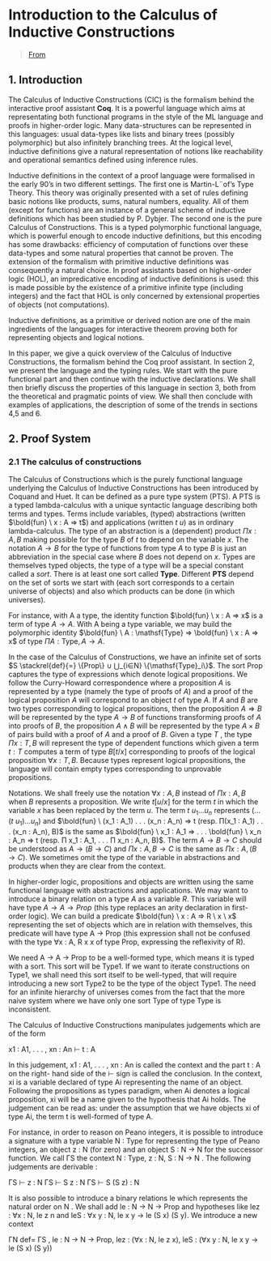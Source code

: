 # Introduction to the Calculus of Inductive Constructions

> [From](https://inria.hal.science/hal-01094195/document)

## 1. Introduction

The Calculus of Inductive Constructions (CIC) is the formalism behind the interactive proof assistant __Coq__.
It is a powerful language which aims at representating both functional programs in the style of the ML language and proofs in higher-order logic.
Many data-structures can be represented in this languages: usual data-types like lists and binary trees (possibly polymorphic) but also infinitely branching trees.
At the logical level, inductive definitions give a natural representation of notions like reachability and operational semantics defined using inference rules.

Inductive definitions in the context of a proof language were formalised in the early 90’s in two different settings.
The first one is Martin-L¨of’s Type Theory.
This theory was originally presented with a set of rules defining basic notions like products, sums, natural numbers, equality.
All of them (except for functions) are an instance of a general scheme of inductive definitions which has been studied by P. Dybjer.
The second one is the pure Calculus of Constructions.
This is a typed polymorphic functional language, which is powerful enough to encode inductive definitions,
but this encoding has some drawbacks: efficiency of computation of functions over these data-types and some natural properties that cannot be proven.
The extension of the formalism with primitive inductive definitions was consequently a natural choice.
In proof assistants based on higher-order logic (HOL), an impredicative encoding of inductive definitions is used:
this is made possible by the existence of a primitive infinite type (including integers) and the fact that HOL is only concerned by extensional properties of objects (not computations).

Inductive definitions, as a primitive or derived notion are one of the main ingredients of the languages for interactive theorem proving both for representing objects and logical notions.

In this paper, we give a quick overview of the Calculus of Inductive Constructions, the formalism behind the Coq proof assistant.
In section 2, we present the language and the typing rules.
We start with the pure functional part and then continue with the inductive declarations.
We shall then briefly discuss the properties of this language in section 3, both from the theoretical and pragmatic points of view.
We shall then conclude with examples of applications, the description of some of the trends in sections 4,5 and 6.

## 2. Proof System

### 2.1 The calculus of constructions

The Calculus of Constructions which is the purely functional language underlying the Calculus of Inductive Constructions has been introduced by Coquand and Huet.
It can be defined as a pure type system (PTS).
A PTS is a typed lambda-calculus with a unique syntactic language describing both terms and types.
Terms include variables, (typed) abstractions (written $\bold{fun} \ x : A ⇒ t$) and applications (written $t$ $u$) as in ordinary lambda-calculus.
The type of an abstraction is a (dependent) product $Πx : A, B$ making possible for the type $B$ of $t$ to depend on the variable $x$.
The notation $A → B$ for the type of functions from type $A$ to type $B$ is just an abbreviation in the special case where $B$ does not depend on $x$.
Types are themselves typed objects, the type of a type will be a special constant called a _sort_.
There is at least one sort called __Type__.
Different __PTS__ depend on the set of sorts we start with (each sort corresponds to a certain universe of objects) and also which products can be done (in which universes).

For instance, with A a type, the identity function $\bold{fun} \ x : A ⇒ x$ is a term of type $A → A$.
With A being a type variable, we may build the polymorphic identity $\bold{fun} \ A : \mathsf{Type} ⇒ \bold{fun} \ x : A ⇒ x$ of type $ΠA : \mathsf{Type}, A → A$.

In the case of the Calculus of Constructions, we have an infinite set of sorts $S \stackrel{def}{=} \{Prop\} ∪ ⋃_{i∈N} \{\mathsf{Type}_i\}$.
The sort Prop captures the type of expressions which denote logical propositions.
We follow the Curry-Howard correspondence where a proposition $A$ is represented by a type (namely the type of proofs of $A$) and a proof of the logical proposition $A$ will correspond to an object $t$ of type $A$.
If $A$ and $B$ are two types corresponding to logical propositions, then the proposition $A ⇒ B$ will be represented by the type $A → B$ of functions transforming proofs of $A$ into proofs of $B$, the proposition $A ∧ B$ will be represented by the type $A × B$ of pairs build with a proof of $A$ and a proof of $B$.
Given a type $T$ , the type $Πx : T, B$ will represent the type of dependent functions which given a term $t : T$ computes a term of type $B[t/x]$ corresponding to proofs of the logical proposition $∀x : T, B$.
Because types represent logical propositions, the language will contain empty types corresponding to unprovable propositions.

Notations. We shall freely use the notation $∀x : A, B$ instead of $Πx : A, B$ when $B$ represents a proposition.
We write $t[u/x]$ for the term $t$ in which the variable $x$ has been replaced by the term $u$.
The term $t \ u_1 . . . u_n$ represents $(. . . (t \ u_1) . . . u_n)$ and $\bold{fun} \ (x_1 : A_1) . . . (x_n : A_n) ⇒ t (resp. Π(x_1 : A_1) . . . (x_n : A_n), B)$ is the same as $\bold{fun} \ x_1 : A_1 ⇒ . . . \bold{fun} \ x_n : A_n ⇒ t (resp.  Π x_1 : A_1, . . . Π x_n : A_n, B)$.
The term $A → B → C$ should be understood as $A → (B → C)$ and $Π x : A, B → C$ is the same as $Π x : A, (B → C)$.
We sometimes omit the type of the variable in abstractions and products when they are clear from the context.

In higher-order logic, propositions and objects are written using the same functional language with abstractions and applications.
We may want to introduce a binary relation on a type $A$ as a variable $R$.
This variable will have type $A → A → Prop$ (this type replaces an arity declaration in first-order logic).
We can build a predicate $\bold{fun} \ x : A ⇒ R \ x \ x$ representing the set of objects which are in relation with themselves, this predicate will have type A → Prop (this expression shall not be confused with the type ∀x : A, R x x of type Prop, expressing the reflexivity of R).

We need A → A → Prop to be a well-formed type, which means it is typed with a sort. This sort will be Type1. If we want to iterate constructions on Type1, we shall need this sort itself to be well-typed, that will require introducing a new sort Type2 to be the type of the object Type1. The
need for an infinite hierarchy of universes comes from the fact that the more naive system where we have only one sort Type of type Type is inconsistent.

The Calculus of Inductive Constructions manipulates judgements which are of the form

x1 : A1, . . . , xn : An ⊢ t : A

In this judgement, x1 : A1, . . . , xn : An is called the context and the part t : A on the right-
hand side of the ⊢ sign is called the conclusion. In the context, xi is a variable declared of type Ai
representing the name of an object. Following the propositions as types paradigm, when Ai denotes
a logical proposition, xi will be a name given to the hypothesis that Ai holds. The judgement can
be read as: under the assumption that we have objects xi of type Ai, the term t is well-formed of
type A.

For instance, in order to reason on Peano integers, it is possible to introduce a signature with a
type variable N : Type for representing the type of Peano integers, an object z : N (for zero) and an
object S : N → N for the successor function. We call ΓS the context N : Type, z : N, S : N → N .
The following judgements are derivable :

ΓS ⊢ z : N ΓS ⊢ S z : N ΓS ⊢ S (S z) : N

It is also possible to introduce a binary relations le which represents the natural order on N . We
shall add le : N → N → Prop and hypotheses like lez : ∀x : N, le z n and leS : ∀x y : N, le x y →
le (S x) (S y). We introduce a new context

ΓN def= ΓS , le : N → N → Prop, lez : (∀x : N, le z x), leS : (∀x y : N, le x y → le (S x) (S y))
